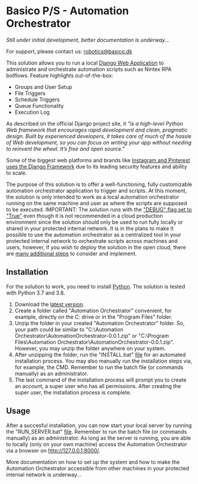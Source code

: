 # Basico P/S - Automation Orchestrator

<i>Still under initial development, better documentation is underway...</i>

For support, please contact us: robotics@basico.dk

This solution allows you to run a local [Django Web Application](https://www.djangoproject.com/) to administrate and orchestrate automation scripts such as Nintex RPA botflows. Feature highlights out-of-the-box:
- Groups and User Setup
- File Triggers
- Schedule Triggers
- Queue Functionality
- Execution Log

As described on the official Django project site, it <i>"is a high-level Python Web framework that encourages rapid development and clean, pragmatic design. Built by experienced developers, it takes care of much of the hassle of Web development, so you can focus on writing your app without needing to reinvent the wheel. It’s free and open source."</i>

Some of the biggest web platforms and brands like [Instagram and Pinterest uses the Django Framework](https://www.djangoproject.com/start/overview/) due to its leading security features and ability to scale.

The purpose of this solution is to offer a well-functioning, fully customizable automation orchestrator application to trigger and scripts. At this moment, the solution is only intended to work as a local automation orchestrator running on the same machine and user as where the scripts are supposed to be executed. IMPORTANT: The solution runs with the ["DEBUG" flag set to "True"](https://docs.djangoproject.com/en/2.2/ref/settings/#debug) even though it is not recommended in a cloud production environment since the solution should only be used to run fully locally or shared in your protected internal network. It is in the plans to make it possible to use the automation orchestrator as a centralized tool in your protected internal network to orchestrate scripts across machines and users, however, if you wish to deploy the solution in the open cloud, there are [many additional steps](https://docs.djangoproject.com/en/2.2/howto/deployment/) to consider and implement.

## Installation

For the solution to work, you need to install [Python](https://www.python.org/). The solution is tested with Python 3.7 and 3.8.

1. Download the [latest version](https://github.com/Basico-PS/AutomationOrchestrator/archive/v0.0.2.zip).
2. Create a folder called "Automation Orchestrator" convenient, for example, directly on the C: drive or in the "Program Files" folder.
3. Unzip the folder in your created "Automation Orchestrator" folder. So, your path could be similar to "C:\Automation Orchestrator\AutomationOrchestrator-0.0.1.zip" or "C:\Program Files\Automation Orchestrator\AutomationOrchestrator-0.0.1.zip". However, you may unzip the folder anywhere on your system.
4. After unzipping the folder, run the "INSTALL.bat" [file](https://github.com/Basico-PS/AutomationOrchestrator/blob/master/INSTALL.bat) for an automated installation process. You may also manually run the installation steps via, for example, the CMD. Remember to run the batch file (or commands manually) as an administrator.
5. The last command of the installation process will prompt you to create an account, a super user who has all permissions. After creating the super user, the installation process is complete.

## Usage

After a succesful installation, you can now start your local server by running the "RUN_SERVER.bat" [file](https://github.com/Basico-PS/AutomationOrchestrator/blob/master/RUN_SERVER.bat). Remember to run the batch file (or commands manually) as an administrator. As long as the server is running, you are able to locally (only on your own machine) access the Automation Orchestrator via a browser on http://127.0.0.1:8000/.

More documentation on how to set up the system and how to make the Automation Orchestrator accessible from other machines in your protected internal network is underway...
